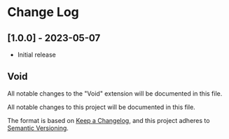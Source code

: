 # Change Log

## [1.0.0] - 2023-05-07

- Initial release

## Void
All notable changes to the "Void" extension will be documented in this file.

All notable changes to this project will be documented in this file.

The format is based on [Keep a Changelog](https://keepachangelog.com/en/1.0.0/),
and this project adheres to [Semantic Versioning](https://semver.org/spec/v2.0.0.html).
